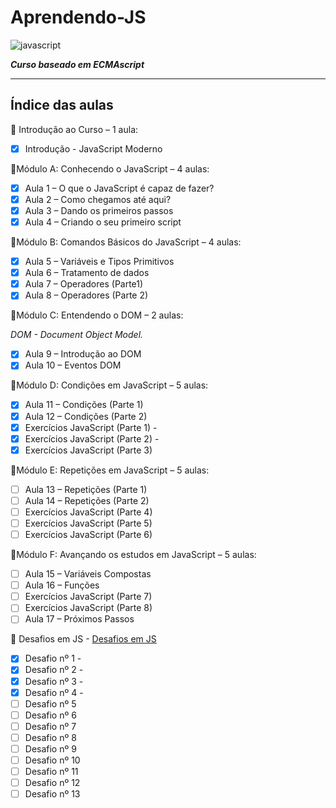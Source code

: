 # Aprendendo-JS
![javascript](https://github.com/Carlos-Moraes2/Aprendendo-JS/assets/113129034/c53538f2-118f-472d-a5b6-397597457c8d)

***Curso baseado em ECMAscript***

____

## Índice das aulas

🌟 Introdução ao Curso – 1 aula:

- [x] Introdução - JavaScript Moderno 

🌟Módulo A: Conhecendo o JavaScript – 4 aulas:

- [x] Aula 1 – O que o JavaScript é capaz de fazer?
- [x] Aula 2 – Como chegamos até aqui?
- [x] Aula 3 – Dando os primeiros passos
- [x] Aula 4 – Criando o seu primeiro script

🌟Módulo B: Comandos Básicos do JavaScript – 4 aulas:

- [x] Aula 5 – Variáveis e Tipos Primitivos
- [x] Aula 6 – Tratamento de dados
- [x] Aula 7 – Operadores (Parte1)
- [x] Aula 8 – Operadores (Parte 2)

🌟Módulo C: Entendendo o DOM – 2 aulas:

*DOM - Document Object Model.*

- [x] Aula 9 – Introdução ao DOM
- [x] Aula 10 – Eventos DOM

🌟Módulo D: Condições em JavaScript – 5 aulas:
- [x] Aula 11 – Condições (Parte 1)
- [x] Aula 12 – Condições (Parte 2)
- [x] Exercícios JavaScript (Parte 1) -
- [x] Exercícios JavaScript (Parte 2) -
- [x] Exercícios JavaScript (Parte 3) 

🌟Módulo E: Repetições em JavaScript – 5 aulas:
- [ ] Aula 13 – Repetições (Parte 1)
- [ ] Aula 14 – Repetições (Parte 2)
- [ ] Exercícios JavaScript (Parte 4)
- [ ] Exercícios JavaScript (Parte 5)
- [ ] Exercícios JavaScript (Parte 6)

🌟Módulo F: Avançando os estudos em JavaScript – 5 aulas:

- [ ] Aula 15 – Variáveis Compostas
- [ ] Aula 16 – Funções
- [ ] Exercícios JavaScript (Parte 7)
- [ ] Exercícios JavaScript (Parte 8)
- [ ] Aula 17 – Próximos Passos

🌟 Desafios em JS - [Desafios em JS](https://https://github.com/Carlos-Moraes2/javascript/desafios-em-js.html)

- [x] Desafio nº 1 -  
- [x] Desafio nº 2 - 
- [x] Desafio nº 3 - 
- [x] Desafio nº 4 - 
- [ ] Desafio nº 5
- [ ] Desafio nº 6
- [ ] Desafio nº 7
- [ ] Desafio nº 8
- [ ] Desafio nº 9
- [ ] Desafio nº 10
- [ ] Desafio nº 11
- [ ] Desafio nº 12
- [ ] Desafio nº 13
